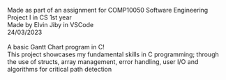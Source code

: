 Made as part of an assignment for COMP10050 Software Engineering Project I in CS 1st year<br/>
Made by Elvin Jiby in VSCode<br/>
24/03/2023<br/>
<br/>
A basic Gantt Chart program in C!<br/>
This project showcases my fundamental skills in C programming; through the use of structs, array management, error handling, user I/O and algorithms for critical path detection<br/>
